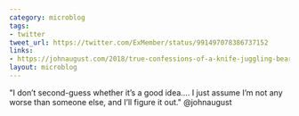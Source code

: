 ```yaml
---
category: microblog
tags:
- twitter
tweet_url: https://twitter.com/ExMember/status/991497078386737152
links:
- https://johnaugust.com/2018/true-confessions-of-a-knife-juggling-bear
layout: microblog
---
```

"I don’t second-guess whether it’s a good idea…. I just assume I’m not any worse than someone else, and I’ll figure it out." @johnaugust
